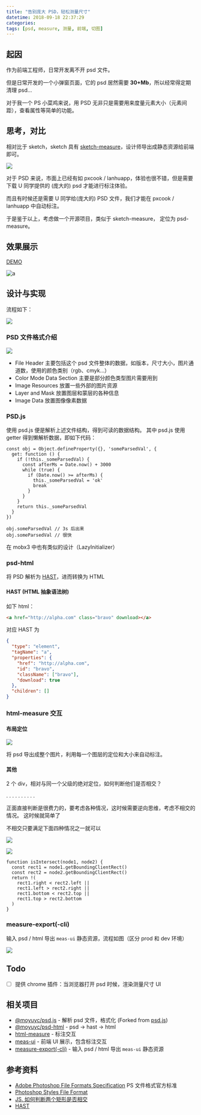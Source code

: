 ```yaml
---
title: "告别庞大 PSD，轻松测量尺寸"
datetime: 2018-09-18 22:37:29
categories:
tags: [psd, measure, 测量, 前端, 切图]
---
```


## 起因
作为前端工程师，日常开发离不开 psd 文件。

但是日常开发的一个小弹窗页面，它的 psd 居然需要 **30+Mb**，所以经常得定期清理 psd...

对于我一个 PS 小菜鸡来说，用 PSD 无非只是需要用来度量元素大小（元素间距），查看属性等简单的功能。

## 思考，对比
相对比于 sketch，sketch 具有 [sketch-measure](https://github.com/utom/sketch-measure)，设计师导出成静态资源给前端即可。

![](https://i.loli.net/2018/09/18/5ba0be21d368f.png)

对于 PSD 来说，市面上已经有如 pxcook / lanhuapp，体验也很不错，但是需要下载 U 同学提供的 (庞大的) psd 才能进行标注体验。

而且有时候还是需要 U 同学给(庞大的) PSD 文件，我们才能在 pxcook / lanhuapp 中自动标注。

于是鉴于以上，考虑做一个开源项目，类似于 sketch-measure， 定位为 psd-measure。


## 效果展示

[DEMO](https://imcuttle.github.io/measure/)

![a](http://obu9je6ng.bkt.clouddn.com//1537411054.png)

## 设计与实现

流程如下：

![](http://obu9je6ng.bkt.clouddn.com/psd-measure.svg)


### PSD 文件格式介绍

![](https://www.adobe.com/devnet-apps/photoshop/fileformatashtml/images/PhotoshopFileFormatsStructure.gif)

- File Header 主要包括这个 psd 文件整体的数据，如版本，尺寸大小，图片通道数，使用的颜色类别（rgb、cmyk...）
- Color Mode Data Section 主要是部分颜色类型图片需要用到
- Image Resources 放置一些外部的图片资源
- Layer and Mask  放置图层和蒙层的各种信息
- Image Data      放置图像像素数据

### PSD.js

使用 psd.js 便是解析上述文件结构，得到可读的数据结构。
其中 psd.js 使用 getter 得到懒解析数据，即如下代码：

```javascipt
const obj = Object.defineProperty({}, 'someParsedVal', {
  get: function () {
    if (!this._someParsedVal) {
      const afterMs = Date.now() + 3000
      while (true) {
        if (Date.now() >= afterMs) {
          this._someParsedVal = 'ok'
          break
        }
      }
    }
    return this._someParsedVal
  }
})

obj.someParsedVal // 3s 后出来
obj.someParsedVal // 很快
```

在 mobx3 中也有类似的设计（LazyInitializer）

### psd-html

将 PSD 解析为 [HAST]([hast-url])，进而转换为 HTML

#### HAST (HTML 抽象语法树)

如下 html：
```html
<a href="http://alpha.com" class="bravo" download></a>
```

对应 HAST 为
```json
{
  "type": "element",
  "tagName": "a",
  "properties": {
    "href": "http://alpha.com",
    "id": "bravo",
    "className": ["bravo"],
    "download": true
  },
  "children": []
}
```

### html-measure 交互

#### 布局定位

![](https://i.loli.net/2018/09/18/5ba0c06942981.png)

将 psd 导出成整个图片，利用每一个图层的定位和大小来自动标注。

#### 其他
2 个 div，相对与同一个父级的绝对定位，如何判断他们是否相交？

.
.
.
.
.
.
.
.
.
.

正面直接判断是很费力的，要考虑各种情况，这时候需要逆向思维，考虑不相交的情况。
这时候就简单了

不相交只要满足下面四种情况之一就可以

![](https://i.loli.net/2018/09/20/5ba2fd9e30a0b.png)

![](https://i.loli.net/2018/09/20/5ba2fe0ac7cd4.png)

```
function isIntersect(node1, node2) {
  const rect1 = node1.getBoundingClientRect()
  const rect2 = node2.getBoundingClientRect()
  return !(
    rect1.right < rect2.left ||
    rect1.left > rect2.right ||
    rect1.bottom < rect2.top ||
    rect1.top > rect2.bottom
  )
}
```

### measure-export(-cli) 

输入 psd / html 导出 `meas-ui` 静态资源，流程如图（区分 prod 和 dev 环境）

![](http://obu9je6ng.bkt.clouddn.com//measure-export(-cli).svg)

## Todo
- [ ] 提供 chrome 插件：当浏览器打开 psd 时候，渲染测量尺寸 UI

## 相关项目
- [@moyuyc/psd.js](https://github.com/imcuttle/psd.js) - 解析 psd 文件，格式化 (Forked from [psd.js](https://github.com/meltingice/psd.js))
- [@moyuyc/psd-html](https://github.com/imcuttle/measure/tree/master/packages/psd-html) - psd -> hast -> html
- [html-measure](https://github.com/imcuttle/measure/tree/master/packages/html-measure) - 标注交互
- [meas-ui](https://github.com/imcuttle/measure/tree/master/packages/meas-ui) - 前端 UI 展示，包含标注交互
- [measure-export(-cli)](https://github.com/imcuttle/measure/tree/master/packages/measure-export-cli) - 输入 psd / html 导出 `meas-ui` 静态资源

## 参考资料
- [Adobe Photoshop File Formats Specification](https://www.adobe.com/devnet-apps/photoshop/fileformatashtml) PS 文件格式官方标准
- [Photoshop Styles File Format](https://www.tonton-pixel.com/Photoshop%20Additional%20File%20Formats/styles-file-format.html#toc-parsing-styles-files)
- [JS. 如何判断两个矩形是否相交](https://zhuanlan.zhihu.com/p/29704064)
- [HAST]([hast-url])

[hast-url]: https://github.com/syntax-tree/hast
